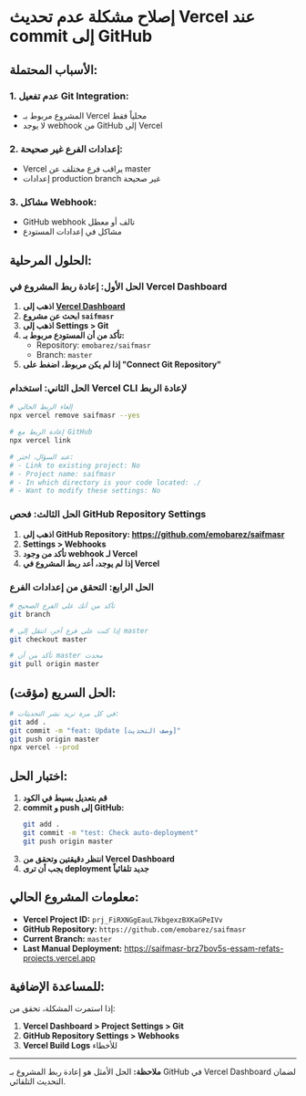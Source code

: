 # إصلاح مشكلة عدم تحديث Vercel عند commit إلى GitHub

## الأسباب المحتملة:

### 1. **عدم تفعيل Git Integration:**
- المشروع مربوط بـ Vercel محلياً فقط
- لا يوجد webhook من GitHub إلى Vercel

### 2. **إعدادات الفرع غير صحيحة:**
- Vercel يراقب فرع مختلف عن master
- إعدادات production branch غير صحيحة

### 3. **مشاكل Webhook:**
- GitHub webhook تالف أو معطل
- مشاكل في إعدادات المستودع

## الحلول المرحلية:

### الحل الأول: إعادة ربط المشروع في Vercel Dashboard

1. **اذهب إلى [Vercel Dashboard](https://vercel.com/dashboard)**
2. **ابحث عن مشروع `saifmasr`**
3. **اذهب إلى Settings > Git**
4. **تأكد من أن المستودع مربوط بـ:**
   - Repository: `emobarez/saifmasr`
   - Branch: `master`
5. **إذا لم يكن مربوط، اضغط على "Connect Git Repository"**

### الحل الثاني: استخدام Vercel CLI لإعادة الربط

```bash
# إلغاء الربط الحالي
npx vercel remove saifmasr --yes

# إعادة الربط مع GitHub
npx vercel link

# عند السؤال، اختر:
# - Link to existing project: No
# - Project name: saifmasr
# - In which directory is your code located: ./
# - Want to modify these settings: No
```

### الحل الثالث: فحص GitHub Repository Settings

1. **اذهب إلى GitHub Repository: https://github.com/emobarez/saifmasr**
2. **Settings > Webhooks**
3. **تأكد من وجود webhook لـ Vercel**
4. **إذا لم يوجد، أعد ربط المشروع في Vercel**

### الحل الرابع: التحقق من إعدادات الفرع

```bash
# تأكد من أنك على الفرع الصحيح
git branch

# إذا كنت على فرع آخر، انتقل إلى master
git checkout master

# تأكد من أن master محدث
git pull origin master
```

## الحل السريع (مؤقت):

```bash
# في كل مرة تريد نشر التحديثات:
git add .
git commit -m "feat: Update [وصف التحديث]"
git push origin master
npx vercel --prod
```

## اختبار الحل:

1. **قم بتعديل بسيط في الكود**
2. **commit و push إلى GitHub:**
   ```bash
   git add .
   git commit -m "test: Check auto-deployment"
   git push origin master
   ```
3. **انتظر دقيقتين وتحقق من Vercel Dashboard**
4. **يجب أن ترى deployment جديد تلقائياً**

## معلومات المشروع الحالي:

- **Vercel Project ID:** `prj_FiRXNGgEauL7kbgexzBXKaGPeIVv`
- **GitHub Repository:** `https://github.com/emobarez/saifmasr`
- **Current Branch:** `master`
- **Last Manual Deployment:** https://saifmasr-brz7bov5s-essam-refats-projects.vercel.app

## للمساعدة الإضافية:

إذا استمرت المشكلة، تحقق من:
1. **Vercel Dashboard > Project Settings > Git**
2. **GitHub Repository Settings > Webhooks**
3. **Vercel Build Logs** للأخطاء

---

**ملاحظة:** الحل الأمثل هو إعادة ربط المشروع بـ GitHub في Vercel Dashboard لضمان التحديث التلقائي.